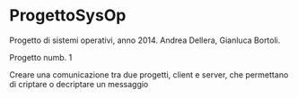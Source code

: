 ProgettoSysOp
=============
Progetto di sistemi operativi, anno 2014.
Andrea Dellera, Gianluca Bortoli.

Progetto numb. 1

Creare una comunicazione tra due progetti, client e server, che permettano di criptare o decriptare un messaggio
